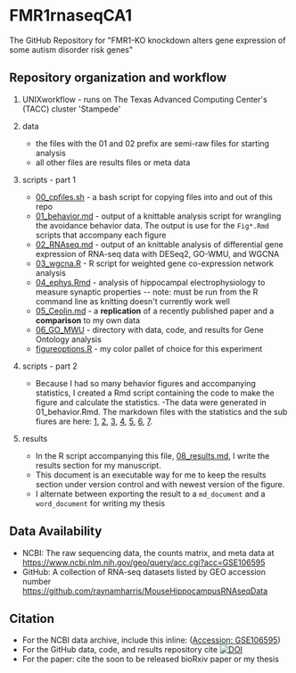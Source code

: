 # FMR1rnaseqCA1

The GitHub Repository for "FMR1-KO knockdown alters gene expression of some autism disorder risk genes"

## Repository organization and workflow

1. UNIXworkflow - runs on The Texas Advanced Computing Center's (TACC) cluster 'Stampede'
2. data
	- the files with the 01 and 02 prefix are semi-raw files for starting analysis
	- all other files are results files or meta data
3. scripts - part 1
	- [00_cpfiles.sh](./scripts/00_cpfiles.sh)	- a bash script for copying files into and out of this repo
	- [01_behavior.md](./scripts/01_behavior.md) - output of a knittable analysis script for wrangling the avoidance behavior  data. The output is use for the `Fig*.Rmd` scripts that accompany each figure 
	- [02_RNAseq.md](./scripts/02_RNAseq.md)	- output of an knittable analysis of differential gene expression of RNA-seq data with DESeq2, GO-WMU, and WGCNA
	- [03_wgcna.R](./scripts/03_wgcna.R)	- R script for weighted gene co-expression network analysis
	- [04_ephys.Rmd](./scripts/04_ephys.Rmd) - analysis of hippocampal electrophysiology to measure synaptic properties -- note: must be run from the R command line as knitting doesn't currently work well
	- [05_Ceolin.md](./scripts/05_Ceolin.Rmd) - a **replication** of a recently published paper and a **comparison** to my own data
	- [06_GO_MWU](./scripts/06_GO_MWU)	- directory with data, code, and results for Gene Ontology analysis
	- [figureoptions.R](./scripts/figureoptions.R) - my color pallet of choice for this experiment
4. scripts - part 2
	- Because I had so many behavior figures and accompanying statistics, I created a Rmd script containing the code to make the figure and calculate the statistics. 
	-The data were generated in 01_behavior.Rmd. 
	The markdown files with the statistics and the sub fiures are here: [1](./scripts/Fig1.md), [2](./scripts/Fig2.md), [3](./scripts/Fig3.md), [4](./scripts/Fig4.md), [5](./scripts/Fig5.md), [6](./scripts/Fig6.md), [7](./scripts/Fig7.md).
	
5. results
	- In the R script accompanying this file, [08_results.md](./scripts/08_results.md), I write the results section for my manuscript. 
	- This document is an executable way for me to keep the results section under version control and with newest version of the figure. 
	- I alternate between exporting the result to a `md_document` and a `word_document` for writing my thesis

## Data Availability

- NCBI: The raw sequencing data, the counts matrix, and meta data at https://www.ncbi.nlm.nih.gov/geo/query/acc.cgi?acc=GSE106595
- GitHub: A collection of RNA-seq datasets listed by GEO accession number https://github.com/raynamharris/MouseHippocampusRNAseqData

## Citation 

- For the NCBI data archive, include this inline: ([Accession: GSE106595](https://www.ncbi.nlm.nih.gov/geo/query/acc.cgi?acc=GSE106595))
- For the GitHub data, code, and results repository cite [![DOI](https://zenodo.org/badge/101933073.svg)](https://zenodo.org/badge/latestdoi/101933073)
- For the paper: cite the soon to be released bioRxiv paper or my thesis